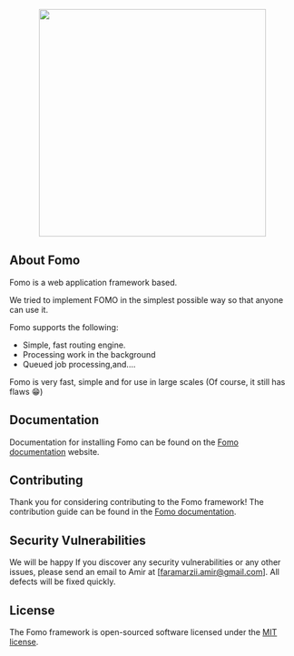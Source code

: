 <p align="center">
  <a href="#">
    <img src="https://user-images.githubusercontent.com/80312616/194863242-6999e62c-62f9-406c-8640-ece718e3403e.png" width="400">   
  </a>
</p>

## About Fomo

Fomo is a web application framework based.

We tried to implement FOMO in the simplest possible way so that anyone can use it.

Fomo supports the following:
- Simple, fast routing engine.
- Processing work in the background
- Queued job processing,and....

Fomo is very fast, simple and for use in large scales (Of course, it still has flaws :grin:)

## Documentation

Documentation for installing Fomo can be found on the [Fomo documentation](https://fomo-framework.github.io/docs/) website.

## Contributing

Thank you for considering contributing to the Fomo framework! The contribution guide can be found in the [Fomo documentation](https://fomo-framework.github.io/docs/).

## Security Vulnerabilities

We will be happy If you discover any security vulnerabilities or any other issues, please send an email to Amir at [faramarzii.amir@gmail.com]. All defects will be fixed quickly.

## License

The Fomo framework is open-sourced software licensed under the [MIT license](https://opensource.org/licenses/MIT).
